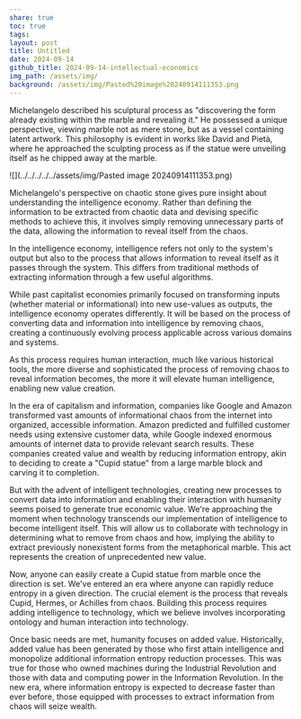 ```yaml
---
share: true
toc: true
tags: 
layout: post
title: Untitled
date: 2024-09-14
github_title: 2024-09-14-intellectual-economics
img_path: /assets/img/
background: /assets/img/Pasted%20image%20240914111353.png
---
```

Michelangelo described his sculptural process as "discovering the form already existing within the marble and revealing it." He possessed a unique perspective, viewing marble not as mere stone, but as a vessel containing latent artwork. This philosophy is evident in works like David and Pietà, where he approached the sculpting process as if the statue were unveiling itself as he chipped away at the marble.

![](../../../../../assets/img/Pasted image 20240914111353.png)

Michelangelo's perspective on chaotic stone gives pure insight about understanding the intelligence economy. Rather than defining the information to be extracted from chaotic data and devising specific methods to achieve this, it involves simply removing unnecessary parts of the data, allowing the information to reveal itself from the chaos.

In the intelligence economy, intelligence refers not only to the system's output but also to the process that allows information to reveal itself as it passes through the system. This differs from traditional methods of extracting information through a few useful algorithms. 

While past capitalist economies primarily focused on transforming inputs (whether material or informational) into new use-values as outputs, the intelligence economy operates differently. It will be based on the process of converting data and information into intelligence by removing chaos, creating a continuously evolving process applicable across various domains and systems. 

As this process requires human interaction, much like various historical tools, the more diverse and sophisticated the process of removing chaos to reveal information becomes, the more it will elevate human intelligence, enabling new value creation.

In the era of capitalism and information, companies like Google and Amazon transformed vast amounts of informational chaos from the internet into organized, accessible information. Amazon predicted and fulfilled customer needs using extensive customer data, while Google indexed enormous amounts of internet data to provide relevant search results. These companies created value and wealth by reducing information entropy, akin to deciding to create a "Cupid statue" from a large marble block and carving it to completion.

But with the advent of intelligent technologies, creating new processes to convert data into information and enabling their interaction with humanity seems poised to generate true economic value. We're approaching the moment when technology transcends our implementation of intelligence to become intelligent itself. This will allow us to collaborate with technology in determining what to remove from chaos and how, implying the ability to extract previously nonexistent forms from the metaphorical marble. This act represents the creation of unprecedented new value.

Now, anyone can easily create a Cupid statue from marble once the direction is set. We've entered an era where anyone can rapidly reduce entropy in a given direction. The crucial element is the process that reveals Cupid, Hermes, or Achilles from chaos. Building this process requires adding intelligence to technology, which we believe involves incorporating ontology and human interaction into technology.

Once basic needs are met, humanity focuses on added value. Historically, added value has been generated by those who first attain intelligence and monopolize additional information entropy reduction processes. This was true for those who owned machines during the Industrial Revolution and those with data and computing power in the Information Revolution. In the new era, where information entropy is expected to decrease faster than ever before, those equipped with processes to extract information from chaos will seize wealth.
